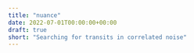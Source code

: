```yaml
---
title: "nuance"
date: 2022-07-01T00:00:00+00:00
draft: true
short: "Searching for transits in correlated noise"
---
```


